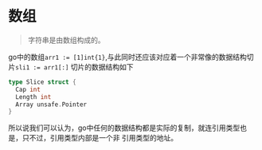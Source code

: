 # 数组
> 字符串是由数组构成的。

go中的数组`arr1 := [1]int{1}`,与此同时还应该对应着一个非常像的数据结构切片`sli1 := arr1[:]`
切片的数据结构如下

```go
type Slice struct {
  Cap int
  Length int
  Array unsafe.Pointer
}
```
所以说我们可以认为，go中任何的数据结构都是实际的复制，就连引用类型也是，只不过，引用类型内部是一个非
引用类型的地址。
